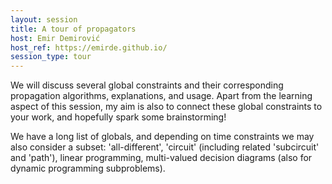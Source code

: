 ```yaml
---
layout: session
title: A tour of propagators
host: Emir Demirović
host_ref: https://emirde.github.io/
session_type: tour
---
```


We will discuss several global constraints and their corresponding propagation algorithms, explanations, and usage. Apart from the learning aspect of this session, my aim is also to connect these global constraints to your work, and hopefully spark some brainstorming!

We have a long list of globals, and depending on time constraints we may also consider a subset: 'all-different', 'circuit' (including related 'subcircuit' and 'path'), linear programming, multi-valued decision diagrams (also for dynamic programming subproblems).
